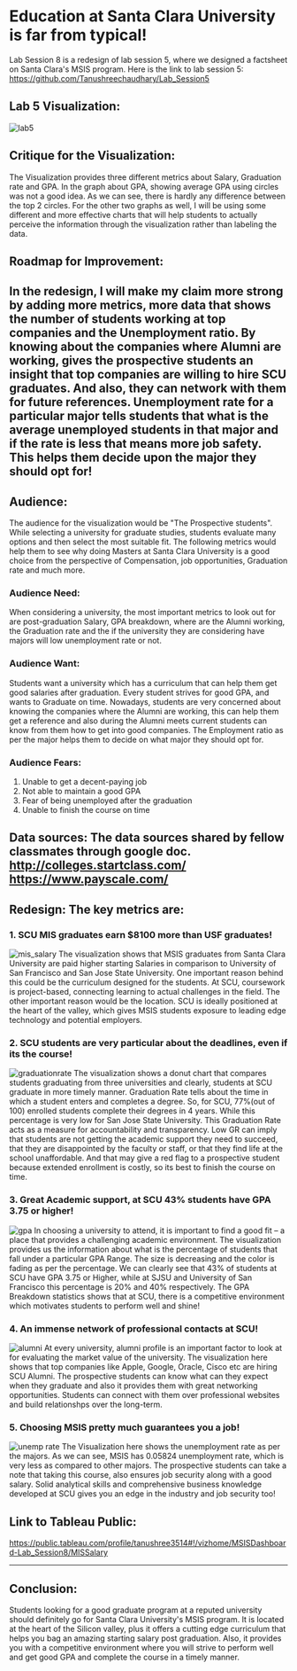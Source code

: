 # Education at Santa Clara University is far from typical!
Lab Session 8 is a redesign of lab session 5, where we designed a factsheet on Santa Clara's MSIS program.
Here is the link to lab session 5:                                                  
https://github.com/Tanushreechaudhary/Lab_Session5

## Lab 5 Visualization:
![lab5](https://user-images.githubusercontent.com/32077698/32647064-6a0f629e-c5a4-11e7-97ea-76d14541ec52.png)
## Critique for the Visualization:
The Visualization provides three different metrics about Salary, Graduation rate and GPA. In the graph about GPA, showing average GPA using circles was not a good idea. As we can see, there is hardly any difference between the top 2 circles. For the other two graphs as well, I will be using some different and more effective charts that will help students to actually perceive the information through the visualization rather than labeling the data.

## Roadmap for Improvement:
In the redesign, I will make my claim more strong by adding more metrics, more data that shows the number of students working at top companies and the Unemployment ratio. By knowing about the companies where Alumni are working, gives the prospective students an insight that top companies are willing to hire SCU graduates. And also, they can network with them for future references. Unemployment rate for a particular major tells students that what is the average unemployed students in that major and if the rate is less that means more job safety. This helps them decide upon the major they should opt for!
---
## Audience:
The audience for the visualization would be "The Prospective students". While selecting a university for graduate studies, students evaluate many options and then select the most suitable fit. The following metrics would help them to see why doing Masters at Santa Clara University is a good choice from the perspective of Compensation, job opportunities, Graduation rate and much more. 

### Audience Need: 
When considering a university, the most important metrics to look out for are post-graduation Salary, GPA breakdown, where are the Alumni working, the Graduation rate and the if the university they are considering have majors will low unemployment rate or not. 

### Audience Want: 
Students want a university which has a curriculum that can help them get good salaries after graduation. Every student strives for good GPA, and wants to Graduate on time. Nowadays, students are very concerned about knowing the companies where the Alumni are working, this can help them get a reference and also during the Alumni meets current students can know from them how to get into good companies. The Employment ratio as per the major helps them to decide on what major they should opt for. 

### Audience Fears:
1. Unable to get a decent-paying job
2. Not able to maintain a good GPA
3. Fear of being unemployed after the graduation
4. Unable to finish the course on time

Data sources: The data sources shared by fellow classmates through google doc.                                         
http://colleges.startclass.com/          
https://www.payscale.com/
---
## Redesign: The key metrics are:

### 1. SCU MIS graduates earn $8100 more than USF graduates!
![mis_salary](https://user-images.githubusercontent.com/32077698/32646969-f4f539c0-c5a3-11e7-8a66-9f4d354ed331.png)
The visualization shows that MSIS graduates from Santa Clara University are paid higher starting Salaries in comparison to University of San Francisco and San Jose State University. One important reason behind this could be the curriculum designed for the students. At SCU, coursework is project-based, connecting learning to actual challenges in the field. The other important reason would be the location. SCU is ideally positioned at the heart of the valley, which gives MSIS students exposure to leading edge technology and potential employers.

### 2. SCU students are very particular about the deadlines, even if its the course!
![graduationrate](https://user-images.githubusercontent.com/32077698/32646968-f4d2abda-c5a3-11e7-858e-c6cabeb80827.png)
The visualization shows a donut chart that compares students graduating from three universities and clearly, students at SCU graduate in more timely manner. Graduation Rate tells about the time in which a student enters and completes a degree. So, for SCU, 77%(out of 100) enrolled students complete their degrees in 4 years. While this percentage is very low for San Jose State University.
This Graduation Rate acts as a measure for accountability and transparency. Low GR can imply that students are not getting the academic support they need to succeed, that they are disappointed by the faculty or staff, or that they find life at the school unaffordable. 
And that may give a red flag to a prospective student because extended enrollment is costly, so its best to finish the course on time.

### 3. Great Academic support, at SCU 43% students have GPA 3.75 or higher!
![gpa](https://user-images.githubusercontent.com/32077698/32646967-f4af37e0-c5a3-11e7-832d-1a21e9a5e073.png)
In choosing a university to attend, it is important to find a good fit – a place that provides a challenging academic environment. The visualization provides us the information about what is the percentage of students that fall under a particular GPA Range. The size is decreasing and the color is fading as per the percentage. We can clearly see that 43% of students at SCU have GPA 3.75 or Higher, while at SJSU and University of San Francisco this percentage is 20% and 40% respectively. 
The GPA Breakdown statistics shows that at SCU, there is a competitive environment which motivates students to perform well and shine! 

### 4. An immense network of professional contacts at SCU!
![alumni](https://user-images.githubusercontent.com/32077698/32646965-f489d540-c5a3-11e7-944c-6c0afc1e602f.png)
At every university, alumni profile is an important factor to look at for evaluating the market value of the university. The visualization here shows that top companies like Apple, Google, Oracle, Cisco etc are hiring SCU Alumni. The prospective students can know what can they expect when they graduate and also it provides them with great networking opportunities. Students can connect with them over professional websites and build relationshps over the long-term.

### 5. Choosing MSIS pretty much guarantees you a job!
![unemp rate](https://user-images.githubusercontent.com/32077698/32689037-d4275906-c690-11e7-9cdc-daf561642424.png)
The Visualization here shows the unemployment rate as per the majors. As we can see, MSIS has 0.05824 unemployment rate, which is very less as compared to other majors. The prospective students can take a note that taking this course, also ensures job security along with a good salary. Solid analytical skills and comprehensive business knowledge developed at SCU gives you an edge in the industry and job security too!


## Link to Tableau Public:
https://public.tableau.com/profile/tanushree3514#!/vizhome/MSISDashboard-Lab_Session8/MISSalary

---
## Conclusion:
Students looking for a good graduate program at a reputed university should definitely go for Santa Clara University's MSIS program. It is located at the heart of the Silicon valley, plus it offers a cutting edge curriculum that helps you bag an amazing starting salary post graduation. Also, it provides you with a competitive environment where you will strive to perform well and get good GPA and complete the course in a timely manner.
